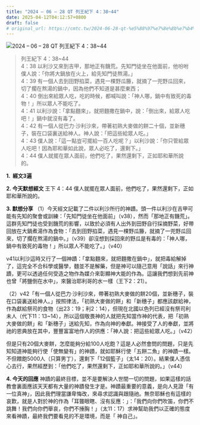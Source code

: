 ```yaml
---
title: "2024 – 06 – 28 QT 列王紀下 4：38~44"
date: 2025-04-12T04:12:57+0800
draft: false
# original_url: https://cmtc.tw/2024-06-28-qt-%e5%88%97%e7%8e%8b%e7%b4%80%e4%b8%8b-4%ef%bc%9a3844
---
```


![2024 – 06 – 28 QT 列王紀下 4：38\~44](/images/qt.jpg  "2024 – 06 – 28 QT 列王紀下 4：38\~44")

> 列王紀下 4：38\~44  
> 4：38 以利沙又來到吉甲，那地正有饑荒。先知門徒坐在他面前，他吩咐僕人說：「你將大鍋放在火上，給先知門徒熬湯。」  
> 4：39 有一個人去到田野掐菜，遇見一棵野瓜籐，就摘了一兜野瓜回來，切了擱在熬湯的鍋中，因為他們不知道是甚麼東西；  
> 4：40 倒出來給眾人吃，吃的時候，都喊叫說：「神人哪，鍋中有致死的毒物！」所以眾人不能吃了。  
> 4：41 以利沙說：「拿點麵來」，就把麵撒在鍋中，說：「倒出來，給眾人吃吧！」鍋中就沒有毒了。  
> 4：42 有一個人從巴力‧沙利沙來，帶著初熟大麥做的餅二十個，並新穗子，裝在口袋裏送給神人。神人說：「把這些給眾人吃。」  
> 4：43 僕人說：「這一點豈可擺給一百人吃呢？」以利沙說：「你只管給眾人吃吧！因為耶和華如此說，眾人必吃了，還剩下。」  
> 4：44 僕人就擺在眾人面前，他們吃了，果然還剩下，正如耶和華所說的。

**1.  經文3遍**

**2. 今天默想經文**
王下 4：44 僕人就擺在眾人面前，他們吃了，果然還剩下，正如耶和華所說的。

**3. 默想分享**
（1）今天經文記載了二件以利沙所行的神蹟。頭一件以利沙在吉甲可能有先知的聚會或訓練：「先知門徒坐在他面前」（v38），然而「那地正有饑荒」。這群先知門徒也受到饑荒的影響，以致於必須有人出外到田野自行採摘野菜，好帶回放在大鍋煮湯作為食物：「去到田野掐菜，遇見一棵野瓜籐，就摘了一兜野瓜回來，切了擱在熬湯的鍋中。」（v39）卻沒想到採回來的野瓜是有毒的：「神人哪，鍋中有致死的毒物！」所以眾人不能吃了。」（v40）

v41以利沙這時又行了一個神蹟：「拿點麵來，就把麵撒在鍋中」，就把毒給解掉了，這完全不合科學或醫學，麵並不是解藥，但是神可以隨己意用「說話」來行神蹟，更可以透過任何受造之物作為媒介來彰顯神大能的作為。這讓我們想到先前神也曾「將鹽倒在水中」，來醫治耶利哥的水一樣（王下2：21）。

（2）v42「有一個人從巴力‧沙利沙來，帶著初熟大麥做的餅20個，並新穗子，裝在口袋裏送給神人。」按照律法，「初熟大麥做的餅」和「新穗子」都應該獻給神，作為獻給祭司的食物（出23：19；利2：14），但現在北國以色列已經沒有祭司利未人（代下11：13\~14），所以這個敬畏神的人就把先知當作神的代表，把「初熟大麥做的餅」和「新穗子」送給先知，作為向神的奉獻。神接受了人的奉獻，並將祂的恩典放在其中，豐豐富富地作人的供應：「神人說：把這些給眾人吃。」（v42）

但是只有20個大麥餅，怎麼能夠分給100人吃飽？這是人必然會問的問題，只是先知知道神能夠行使「使無變有」的神蹟，就如耶穌行使「五餅二魚」的神蹟一樣。不但餵飽5000人（只算男丁），還剩下「12個籃子」（太14：20）。結果僕人憑信心去行，果然經歷到：「他們吃了，果然還剩下，正如耶和華所說的。」（v44）

**4. 今天的回應**
神蹟的最終目標，並不是要解決人世間一切的問題，如果這樣的話教會裏面應該天天都有大量的神蹟發生才是。神蹟最重要的意義，是向人見證「有一位真神」，因此我們理當謙卑悔改，來尋求認識與跟隨祂。無奈耶穌也有這樣的哀歎，就是人對於神的作為「耳聾眼瞎、沒有反應：」：「我們向你們吹笛，你們不跳舞！我們向你們舉哀，你們不捶胸！」（太11：17）求神幫助我們以正確的態度來看神蹟，最終我們要看見的不是環境，而是「 神自己」。

